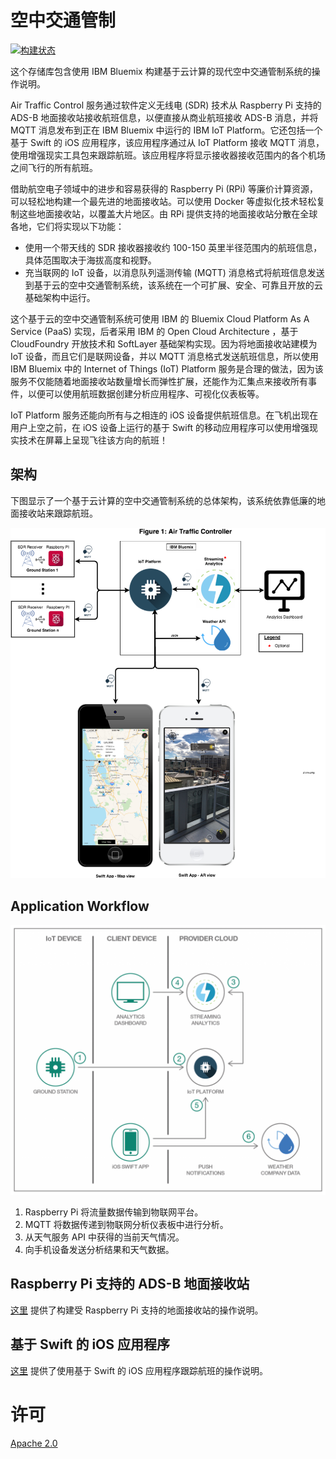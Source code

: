 # 空中交通管制
[![构建状态](https://travis-ci.org/IBM/air-traffic-control.svg?branch=master)](https://travis-ci.org/IBM/air-traffic-control)

这个存储库包含使用 IBM Bluemix 构建基于云计算的现代空中交通管制系统的操作说明。

Air Traffic Control 服务通过软件定义无线电 (SDR) 技术从 Raspberry Pi 支持的 ADS-B 地面接收站接收航班信息，以便直接从商业航班接收 ADS-B 消息，并将 MQTT 消息发布到正在 IBM Bluemix 中运行的 IBM IoT Platform。它还包括一个基于 Swift 的 iOS 应用程序，该应用程序通过从 IoT Platform 接收 MQTT 消息，使用增强现实工具包来跟踪航班。该应用程序将显示接收器接收范围内的各个机场之间飞行的所有航班。

借助航空电子领域中的进步和容易获得的 Raspberry Pi (RPi) 等廉价计算资源，可以轻松地构建一个最先进的地面接收站。可以使用 Docker 等虚拟化技术轻松复制这些地面接收站，以覆盖大片地区。由 RPi 提供支持的地面接收站分散在全球各地，它们将实现以下功能：
* 使用一个带天线的 SDR 接收器接收约 100-150 英里半径范围内的航班信息，具体范围取决于海拔高度和视野。
* 充当联网的 IoT 设备，以消息队列遥测传输 (MQTT) 消息格式将航班信息发送到基于云的空中交通管制系统，该系统在一个可扩展、安全、可靠且开放的云基础架构中运行。

这个基于云的空中交通管制系统可使用 IBM 的 Bluemix Cloud Platform As A Service (PaaS) 实现，后者采用 IBM 的 Open Cloud Architecture ，基于 CloudFoundry 开放技术和 SoftLayer 基础架构实现。因为将地面接收站建模为 IoT 设备，而且它们是联网设备，并以 MQTT 消息格式发送航班信息，所以使用 IBM Bluemix 中的 Internet of Things (IoT) Platform 服务是合理的做法，因为该服务不仅能随着地面接收站数量增长而弹性扩展，还能作为汇集点来接收所有事件，以便可以使用航班数据创建分析应用程序、可视化仪表板等。

IoT Platform 服务还能向所有与之相连的 iOS 设备提供航班信息。在飞机出现在用户上空之前，在 iOS 设备上运行的基于 Swift 的移动应用程序可以使用增强现实技术在屏幕上呈现飞往该方向的航班！

## 架构
下图显示了一个基于云计算的空中交通管制系统的总体架构，该系统依靠低廉的地面接收站来跟踪航班。

![alt 标记](https://github.com/IBM/air-traffic-control/blob/master/assets/architecture_diagram_v2.png)

## Application Workflow
![Application Workflow](./images/arch-iot-airtrafficcontrol-1024x878.png)

1. Raspberry Pi 将流量数据传输到物联网平台。
2. MQTT 将数据传递到物联网分析仪表板中进行分析。
3. 从天气服务 API 中获得的当前天气情况。
4. 向手机设备发送分析结果和天气数据。

## Raspberry Pi 支持的 ADS-B 地面接收站

[这里](https://github.com/IBM/air-traffic-control/blob/master/adsb.ground.station/README.md) 提供了构建受 Raspberry Pi 支持的地面接收站的操作说明。

## 基于 Swift 的 iOS 应用程序

[这里](https://github.com/IBM/air-traffic-control/blob/master/ARFlightTracker-iOS-Swift/README.md) 提供了使用基于 Swift 的 iOS 应用程序跟踪航班的操作说明。

# 许可

[Apache 2.0](LICENSE.md)
